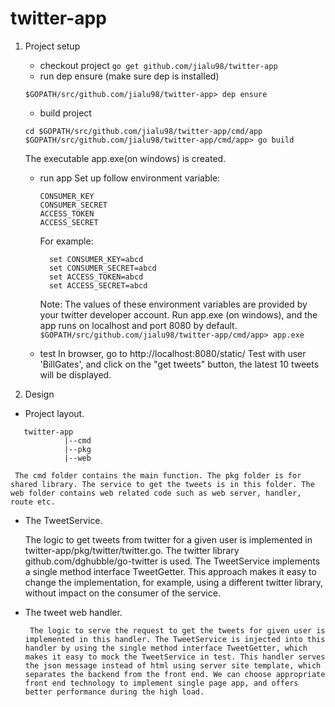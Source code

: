 # twitter-app

1. Project setup
   - checkout project
   ```go get github.com/jialu98/twitter-app```
   - run dep ensure (make sure dep is installed)
   ```cd $GOPATH/src/github.com/jialu98/twitter-app
   $GOPATH/src/github.com/jialu98/twitter-app> dep ensure
   ```
   - build project
   ```
   cd $GOPATH/src/github.com/jialu98/twitter-app/cmd/app
   $GOPATH/src/github.com/jialu98/twitter-app/cmd/app> go build
   ```
   The executable app.exe(on windows) is created.
   - run app
   Set up follow environment variable:
      ```
      CONSUMER_KEY
      CONSUMER_SECRET
      ACCESS_TOKEN
      ACCESS_SECRET
      ```
      For example:
      ```
        set CONSUMER_KEY=abcd
        set CONSUMER_SECRET=abcd
        set ACCESS_TOKEN=abcd
        set ACCESS_SECRET=abcd
      ```  
      Note: The values of these environment variables are provided by your twitter developer account.
    Run app.exe (on windows), and the app runs on localhost and port 8080 by default.
       ```$GOPATH/src/github.com/jialu98/twitter-app/cmd/app> app.exe```

    - test
    In browser, go to http://localhost:8080/static/
    Test with user 'BillGates', and click on the "get tweets" button, the latest 10 tweets will be displayed.

2. Design
  - Project layout.
  ```
     twitter-app
              |--cmd
              |--pkg
              |--web
   ```
     The cmd folder contains the main function. The pkg folder is for shared library. The service to get the tweets is in this folder. The web folder contains web related code such as web server, handler, route etc.
  - The TweetService.
  
      The logic to get tweets from twitter for a given user is implemented in twitter-app/pkg/twitter/twitter.go. The twitter library github.com/dghubble/go-twitter is used. The TweetService implements a single method interface TweetGetter. This approach makes it easy to change the implementation, for example, using a different twitter library, without impact on the consumer of the service.
  - The tweet web handler.
  
         The logic to serve the request to get the tweets for given user is implemented in this handler. The TweetService is injected into this handler by using the single method interface TweetGetter, which makes it easy to mock the TweetService in test. This handler serves the json message instead of html using server site template, which separates the backend from the front end. We can choose appropriate front end technology to implement single page app, and offers better performance during the high load.
